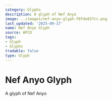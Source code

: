 ```yaml
---
category: Glyphs
description: A glyph of Nef Anyo
image: ../images/nef-anyo-glyph-f0fde837cc.png
last_updated: '2025-09-17'
name: Nef Anyo Glyph
source: WFCD
tags:
- Glyph
- Glyphs
tradable: false
type: Glyph
---
```


# Nef Anyo Glyph

A glyph of Nef Anyo

